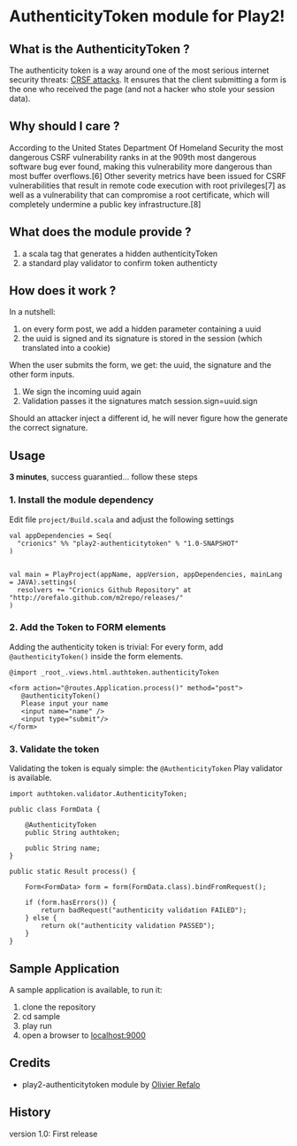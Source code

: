 # AuthenticityToken module for Play2!

## What is the AuthenticityToken ?

The authenticity token is a way around one of the most serious internet security threats: [CRSF attacks](http://en.wikipedia.org/wiki/Cross-site_request_forgery). It ensures that the client submitting a form is the one who received the page (and not a hacker who stole your session data).

## Why should I care ?

According to the United States Department Of Homeland Security the most dangerous CSRF vulnerability ranks in at the 909th most dangerous software bug ever found, making this vulnerability more dangerous than most buffer overflows.[6] Other severity metrics have been issued for CSRF vulnerabilities that result in remote code execution with root privileges[7] as well as a vulnerability that can compromise a root certificate, which will completely undermine a public key infrastructure.[8]

## What does the module provide ?

1. a scala tag that generates a hidden authenticityToken
2. a standard play validator to confirm token authenticty

## How does it work ?

In a nutshell:

1. on every form post, we add a hidden parameter containing a uuid
2. the uuid is signed and its signature is stored in the session (which translated into a cookie) 

When the user submits the form, we get: the uuid, the signature and the other form inputs.

1. We sign the incoming uuid again
2. Validation passes it the signatures match  session.sign=uuid.sign

Should an attacker inject a different id, he will never figure how the generate the correct signature.

## Usage

**3 minutes**, success guarantied… follow these steps

### 1. Install the module dependency

Edit file `project/Build.scala` and adjust the following settings

```
val appDependencies = Seq(
  "crionics" %% "play2-authenticitytoken" % "1.0-SNAPSHOT"
)


val main = PlayProject(appName, appVersion, appDependencies, mainLang = JAVA).settings(
  resolvers += "Crionics Github Repository" at "http://orefalo.github.com/m2repo/releases/"
)
```

### 2. Add the Token to FORM elements

Adding the authenticity token is trivial: For every form, add `@authenticityToken()` inside the form elements.

```
@import _root_.views.html.authtoken.authenticityToken

<form action="@routes.Application.process()" method="post">
   @authenticityToken()
   Please input your name
   <input name="name" />
   <input type="submit"/>
</form>
```

### 3. Validate the token

Validating the token is equaly simple: the `@AuthenticityToken` Play validator is available.

```
import authtoken.validator.AuthenticityToken;

public class FormData {
	
	@AuthenticityToken
	public String authtoken;
	
	public String name;
}

public static Result process() {

	Form<FormData> form = form(FormData.class).bindFromRequest();

	if (form.hasErrors()) {
		return badRequest("authenticity validation FAILED");
	} else {
		return ok("authenticity validation PASSED");
	}
}
```


## Sample Application

A sample application is available, to run it:

1. clone the repository
2. cd sample
3. play run
4. open a browser to [localhost:9000](http://localhost:9000)


## Credits

* play2-authenticitytoken module by [Olivier Refalo](https://github.com/orefalo)

## History

version 1.0: First release
